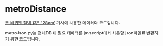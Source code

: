 # metroDistance

<a href="https://www.khan.co.kr/kh_storytelling/2021/crevasse/">두 바퀴엔 절벽 같은 '28cm'</a> 기사에 사용한 데이터와 코드입니다.

metroJson.py는 전체DB 내 필요 데이터를 javascript에서 사용할 json파일로 변환하기 위한 코드입니다.
